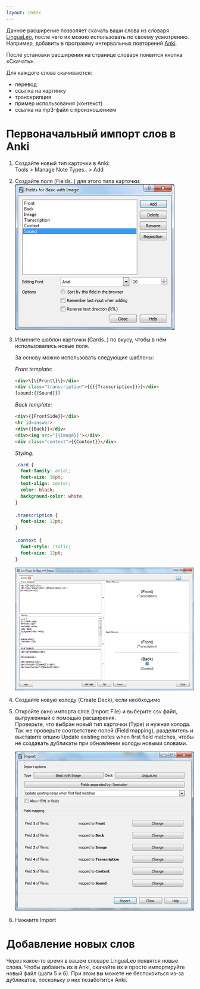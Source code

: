 ```yaml
---
layout: index
---
```


Данное расширение позволяет скачать ваши слова из словаря [LinguaLeo](http://lingualeo.com/userdict), после чего их можно использовать по своему усмотрению. Например, добавить в программу интервальных повторений [Anki](http://ankisrs.net/).

После установки расширения на странице словаря появится кнопка «Скачать».

Для каждого слова скачиваются:

- перевод
- ссылка на картинку
- транскрипция
- пример использования (контекст)
- ссылка на mp3-файл с произношением

# Первоначальный импорт слов в Anki

1. Создайте новый тип карточки в Anki:  
    Tools > Manage Note Types.. > Add 
2. Создайте поля (Fields..) для этого типа карточки:  
![Fields..](img/fields.png)
3. Измените шаблон карточки (Cards..) по вкусу, чтобы в нём использовались новые поля.  

    За основу можно использовать следующие шаблоны:  
   
    *Front template:*  

    ```html
    <div>\{\{Front\}\}</div>
    <div class="transcription">{{{{Transcription}}}}</div>
    [sound:{{Sound}}]
    ```
    
    *Back template:*  

    ```html
    <div>{{FrontSide}}</div>
    <hr id=answer>
    <div>{{Back}}</div>
    <div><img src="{{Image}}"></div>
    <div class="context">{{Context}}</div>
    ```
   
    *Styling:*  

    ```css
    .card {
      font-family: arial;
      font-size: 16pt;
      text-align: center;
      color: black;
      background-color: white;
    }
   
    .transcription {
      font-size: 12pt;
    }
   
    .context {
      font-style: italic;
      font-size: 12pt;
    }
    ```
    
    ![Cards..](img/cards.png)  

4. Создайте новую колоду (Create Deck), если необходимо
5. Откройте окно импорта слов (Import File) и выберите csv файл, выгруженный с помощью расширения.  
    Проверьте, что выбран новый тип карточки (Type) и нужная колода. Так же проверьте соответствие полей (Field mapping), разделитель и выставите опцию Update existing notes when first field matches, чтобы не создавать дубликаты при обновлении колоды новыми словами.  
    
    ![Import File](img/import.png)
    
6. Нажмите Import

# Добавление новых слов

Через какое-то время в вашем словаре LinguaLeo появятся новые слова. Чтобы добавить их в Anki, скачайте их и просто импортируйте новый файл (шаги 5 и 6). При этом вы можете не беспокоиться из-за дубликатов, поскольку о них позаботится Anki.
